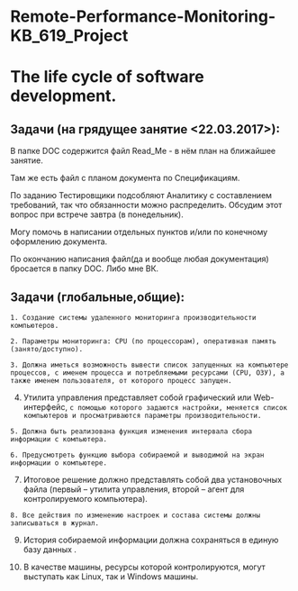 # Remote-Performance-Monitoring-KB_619_Project

The life cycle of software development.
=======================================

Задачи (на грядущее занятие <22.03.2017>):
---------

В папке DOC содержится файл Read_Me - в нём план на ближайшее занятие.

Там же есть файл с планом документа по Спецификациям.

По заданию Тестировщики подсобляют Аналитику с составлением требований, так что обязанности можно распределить. Обсудим этот вопрос при встрече завтра (в понедельник).


Могу помочь в написании отдельных пунктов и/или по конечному оформлению документа.

По окончанию написания файл(да и вообще любая документация) бросается в папку DOC. Либо мне ВК.


Задачи (глобальные,общие):
---------

`1. Создание системы удаленного мониторинга производительности компьютеров. `

`2. Параметры мониторинга: CPU (по процессорам), оперативная память (занято/доступно).`

`3. Должна иметься возможность вывести список запущенных на компьютере процессов, с именем процесса и потребляемыми ресурсами (CPU, ОЗУ), а также именем пользователя, от которого процесс запущен. `

4. Утилита управления представляет собой  графический или Web-интерфейс, `с помощью которого задаются настройки, меняется список компьютеров и просматриваются параметры производительности. `

`5. Должна быть реализована функция изменения интервала сбора информации с компьютера.`

`6. Предусмотреть функцию выбора собираемой и выводимой на экран информации о компьютере.` 

7. Итоговое решение должно представлять собой два установочных файла (первый – утилита управления, второй – агент для контролируемого компьютера). 

`8. Все действия по изменению настроек и состава системы должны записываться в журнал. `

9. История собираемой информации должна сохраняться в единую базу данных . 

10. В качестве машины, ресурсы которой контролируются, могут выступать как Linux, так и Windows машины. 

